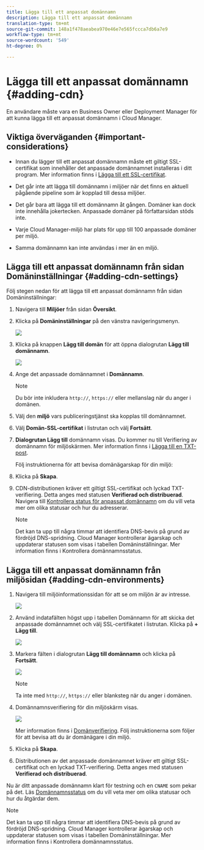 ```yaml
---
title: Lägga till ett anpassat domännamn
description: Lägga till ett anpassat domännamn
translation-type: tm+mt
source-git-commit: 148a1f478aeabea970e46e7e565fccca7db6a7e9
workflow-type: tm+mt
source-wordcount: '549'
ht-degree: 0%

---
```



# Lägga till ett anpassat domännamn {#adding-cdn}

En användare måste vara en Business Owner eller Deployment Manager för att kunna lägga till ett anpassat domännamn i Cloud Manager.

## Viktiga överväganden {#important-considerations}

* Innan du lägger till ett anpassat domännamn måste ett giltigt SSL-certifikat som innehåller det anpassade domännamnet installeras i ditt program. Mer information finns i [Lägga till ett SSL-certifikat](/help/implementing/cloud-manager/managing-ssl-certifications/add-ssl-certificate.md).

* Det går inte att lägga till domännamn i miljöer när det finns en aktuell pågående pipeline som är kopplad till dessa miljöer.

* Det går bara att lägga till ett domännamn åt gången. Domäner kan dock inte innehålla jokertecken. Anpassade domäner på författarsidan stöds inte.

* Varje Cloud Manager-miljö har plats för upp till 100 anpassade domäner per miljö.

* Samma domännamn kan inte användas i mer än en miljö.

## Lägga till ett anpassat domännamn från sidan Domäninställningar {#adding-cdn-settings}

Följ stegen nedan för att lägga till ett anpassat domännamn från sidan Domäninställningar:

1. Navigera till **Miljöer** från sidan **Översikt**.

1. Klicka på **Domäninställningar** på den vänstra navigeringsmenyn.

   ![](/help/implementing/cloud-manager/assets/cdn/cdn-create.png)

1. Klicka på knappen **Lägg till domän** för att öppna dialogrutan **Lägg till domännamn**.

   ![](/help/implementing/cloud-manager/assets/cdn/cdn-create2.png)

1. Ange det anpassade domännamnet i **Domännamn**.

   >[!NOTE]
   >Du bör inte inkludera `http://`, `https://` eller mellanslag när du anger i domänen.

1. Välj den **miljö** vars publiceringstjänst ska kopplas till domännamnet.

1. Välj **Domän-SSL-certifikat** i listrutan och välj **Fortsätt**.

1. **Dialogrutan Lägg till** domännamn visas. Du kommer nu till Verifiering av domännamn för miljöskärmen. Mer information finns i [Lägga till en TXT-post](/help/implementing/cloud-manager/custom-domain-names/add-text-record.md).

   Följ instruktionerna för att bevisa domänägarskap för din miljö:

1. Klicka på **Skapa**.
1. CDN-distributionen kräver ett giltigt SSL-certifikat och lyckad TXT-verifiering. Detta anges med statusen **Verifierad och distribuerad**.
Navigera till [Kontrollera status för anpassat domännamn](/help/implementing/cloud-manager/custom-domain-names/check-domain-name-status.md) om du vill veta mer om olika statusar och hur du adresserar.

   >[!NOTE]
   >Det kan ta upp till några timmar att identifiera DNS-bevis på grund av fördröjd DNS-spridning. Cloud Manager kontrollerar ägarskap och uppdaterar statusen som visas i tabellen Domäninställningar. Mer information finns i Kontrollera domännamnsstatus.

## Lägga till ett anpassat domännamn från miljösidan {#adding-cdn-environments}

1. Navigera till miljöinformationssidan för att se om miljön är av intresse.

   ![](/help/implementing/cloud-manager/assets/cdn/cdn-create4.png)

1. Använd indatafälten högst upp i tabellen Domännamn för att skicka det anpassade domännamnet och välj SSL-certifikatet i listrutan. Klicka på **+ Lägg till**.

   ![](/help/implementing/cloud-manager/assets/cdn/cdn-create3.png)

1. Markera fälten i dialogrutan **Lägg till domännamn** och klicka på **Fortsätt**.

   ![](/help/implementing/cloud-manager/assets/cdn/cdn-create5.png)

   >[!NOTE]
   >Ta inte med `http://`, `https://` eller blanksteg när du anger i domänen.

1. Domännamnsverifiering för din miljöskärm visas.

   ![](/help/implementing/cloud-manager/assets/cdn/cdn-create6.png)

   Mer information finns i [Domänverifiering](/help/implementing/cloud-manager/custom-domain-names/add-text-record.md). Följ instruktionerna som följer för att bevisa att du är domänägare i din miljö.

1. Klicka på **Skapa**.

1. Distributionen av det anpassade domännamnet kräver ett giltigt SSL-certifikat och en lyckad TXT-verifiering. Detta anges med statusen **Verifierad och distribuerad**.

Nu är ditt anpassade domännamn klart för testning och en `CNAME` som pekar på det. Läs [Domännamnsstatus](/help/implementing/cloud-manager/custom-domain-names/check-domain-name-status.md) om du vill veta mer om olika statusar och hur du åtgärdar dem.

>[!NOTE]
>Det kan ta upp till några timmar att identifiera DNS-bevis på grund av fördröjd DNS-spridning. Cloud Manager kontrollerar ägarskap och uppdaterar statusen som visas i tabellen Domäninställningar. Mer information finns i Kontrollera domännamnsstatus.
